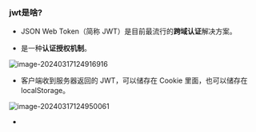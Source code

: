 ### jwt是啥?

- JSON Web Token（简称 JWT）是目前最流行的**跨域认证**解决方案。

- 是一种**认证授权机制**。

![image-20240317124916916](D:/%E6%96%87%E4%BB%B6/typora%E5%9B%BE%E7%89%87/image-20240317124916916.png)

- 客户端收到服务器返回的 JWT，可以储存在 Cookie 里面，也可以储存在 localStorage。

![image-20240317124950061](D:/%E6%96%87%E4%BB%B6/typora%E5%9B%BE%E7%89%87/image-20240317124950061.png)

- 